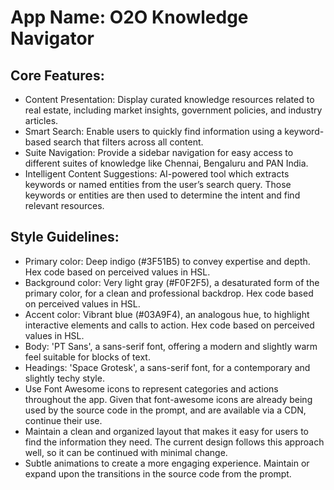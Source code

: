 # **App Name**: O2O Knowledge Navigator

## Core Features:

- Content Presentation: Display curated knowledge resources related to real estate, including market insights, government policies, and industry articles.
- Smart Search: Enable users to quickly find information using a keyword-based search that filters across all content.
- Suite Navigation: Provide a sidebar navigation for easy access to different suites of knowledge like Chennai, Bengaluru and PAN India.
- Intelligent Content Suggestions: AI-powered tool which extracts keywords or named entities from the user’s search query. Those keywords or entities are then used to determine the intent and find relevant resources. 

## Style Guidelines:

- Primary color: Deep indigo (#3F51B5) to convey expertise and depth. Hex code based on perceived values in HSL.
- Background color: Very light gray (#F0F2F5), a desaturated form of the primary color, for a clean and professional backdrop. Hex code based on perceived values in HSL.
- Accent color: Vibrant blue (#03A9F4), an analogous hue, to highlight interactive elements and calls to action. Hex code based on perceived values in HSL.
- Body: 'PT Sans', a sans-serif font, offering a modern and slightly warm feel suitable for blocks of text.
- Headings: 'Space Grotesk', a sans-serif font, for a contemporary and slightly techy style.
- Use Font Awesome icons to represent categories and actions throughout the app. Given that font-awesome icons are already being used by the source code in the prompt, and are available via a CDN, continue their use.
- Maintain a clean and organized layout that makes it easy for users to find the information they need. The current design follows this approach well, so it can be continued with minimal change.
- Subtle animations to create a more engaging experience. Maintain or expand upon the transitions in the source code from the prompt.